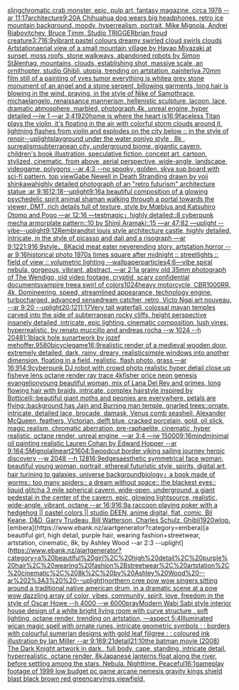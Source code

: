 [sling](https://www.ebank.nz/aiartgenerator?category=sling)[chromatic crab monster, epic, pulp art, fantasy magazine, circa 1978 --ar 11:17](https://www.ebank.nz/aiartgenerator?category=chromatic%20crab%20monster%2C%20epic%2C%20pulp%20art%2C%20fantasy%20magazine%2C%20circa%201978%20--ar%2011%3A17)[architecture](https://www.ebank.nz/aiartgenerator?category=architecture)[9:20](https://www.ebank.nz/aiartgenerator?category=9%3A20)[A Chihuahua dog wears big headphones, retro ice mountain background, moody, hyperrealism, portrait, Mike Mignola, Andrei Riabovitchev, Bruce Timm, Studio TRIGGER](https://www.ebank.nz/aiartgenerator?category=A%20Chihuahua%20dog%20wears%20big%20headphones%2C%20retro%20ice%20mountain%20background%2C%20moody%2C%20hyperrealism%2C%20portrait%2C%20Mike%20Mignola%2C%20Andrei%20Riabovitchev%2C%20Bruce%20Timm%2C%20Studio%20TRIGGER)[brian froud creature](https://www.ebank.nz/aiartgenerator?category=brian%20froud%20creature)[3:7](https://www.ebank.nz/aiartgenerator?category=3%3A7)[16:9](https://www.ebank.nz/aiartgenerator?category=16%3A9)[vibrant pastel colours dreamy swirled cloud swirls clouds Artstation](https://www.ebank.nz/aiartgenerator?category=vibrant%20pastel%20colours%20dreamy%20swirled%20cloud%20swirls%20clouds%20Artstation)[aerial view of a small mountain village by Hayao Miyazaki at sunset, moss roofs, stone walkways, abandoned robots by Simon Stålenhag, mountains, clouds, establishing shot, massive scale, an ornithopter, studio Ghibli, utopia, trending on artstation, painterly](https://www.ebank.nz/aiartgenerator?category=aerial%20view%20of%20a%20small%20mountain%20village%20by%20Hayao%20Miyazaki%20at%20sunset%2C%20moss%20roofs%2C%20stone%20walkways%2C%20abandoned%20robots%20by%20Simon%20St%C3%A5lenhag%2C%20mountains%2C%20clouds%2C%20establishing%20shot%2C%20massive%20scale%2C%20an%20ornithopter%2C%20studio%20Ghibli%2C%20utopia%2C%20trending%20on%20artstation%2C%20painterly)[a 70mm film still of a painting of yves tumor everything is white](https://www.ebank.nz/aiartgenerator?category=a%2070mm%20film%20still%20of%20a%20painting%20of%20yves%20tumor%20everything%20is%20white)[a grey stone monument of an angel and a stone serpent, billowing garments, long hair is blowing in the wind, praying, in the style of Nike of Samothrace, michaelangelo, renaissance mannerism, hellenistic sculpture, lacoon, lace, dramatic atmosphere, marbled, photograph 4k, unreal engine, hyper detailed —iw 1 —ar 3:4](https://www.ebank.nz/aiartgenerator?category=a%20grey%20stone%20monument%20of%20an%20angel%20and%20a%20stone%20serpent%2C%20billowing%20garments%2C%20long%20hair%20is%20blowing%20in%20the%20wind%2C%20praying%2C%20in%20the%20style%20of%20Nike%20of%20Samothrace%2C%20michaelangelo%2C%20renaissance%20mannerism%2C%20hellenistic%20sculpture%2C%20lacoon%2C%20lace%2C%20dramatic%20atmosphere%2C%20marbled%2C%20photograph%204k%2C%20unreal%20engine%2C%20hyper%20detailed%20%E2%80%94iw%201%20%E2%80%94ar%203%3A4)[1920](https://www.ebank.nz/aiartgenerator?category=1920)[home is where the heart is](https://www.ebank.nz/aiartgenerator?category=home%20is%20where%20the%20heart%20is)[16:9](https://www.ebank.nz/aiartgenerator?category=16%3A9)[](https://www.ebank.nz/aiartgenerator?category=)[faceless Titan plays the violin, it's floating in the air with colorful storm clouds around it, lightning flashes from violin and explodes on the city below :: in the style of renoir](https://www.ebank.nz/aiartgenerator?category=faceless%20Titan%20plays%20the%20violin%2C%20it%27s%20floating%20in%20the%20air%20with%20colorful%20storm%20clouds%20around%20it%2C%20lightning%20flashes%20from%20violin%20and%20explodes%20on%20the%20city%20below%20%3A%3A%20in%20the%20style%20of%20renoir)[--uplight](https://www.ebank.nz/aiartgenerator?category=--uplight)[playground under the water poniyo style , 8k , surrealism](https://www.ebank.nz/aiartgenerator?category=playground%20under%20the%20water%20poniyo%20style%20%2C%208k%20%2C%20surrealism)[subterranean city, underground biome, gigantic cavern, children's book illustration, speculative fiction, concept art, cartoon, stylized, cinematic, from above, aerial perspective, wide-angle, landscape, videogame, polygons  --ar 4:3 --no spooky, golden, sky](https://www.ebank.nz/aiartgenerator?category=subterranean%20city%2C%20underground%20biome%2C%20gigantic%20cavern%2C%20children%27s%20book%20illustration%2C%20speculative%20fiction%2C%20concept%20art%2C%20cartoon%2C%20stylized%2C%20cinematic%2C%20from%20above%2C%20aerial%20perspective%2C%20wide-angle%2C%20landscape%2C%20videogame%2C%20polygons%20%20--ar%204%3A3%20--no%20spooky%2C%20golden%2C%20sky)[a sup board with sci-fi pattern, top view](https://www.ebank.nz/aiartgenerator?category=a%20sup%20board%20with%20sci-fi%20pattern%2C%20top%20view)[Gabe Newell in Death Stranding drawn by yoji shinkawa](https://www.ebank.nz/aiartgenerator?category=Gabe%20Newell%20in%20Death%20Stranding%20drawn%20by%20yoji%20shinkawa)[highly detailed photograph of an "retro futurism" architecture statue :ar 9:16](https://www.ebank.nz/aiartgenerator?category=highly%20detailed%20photograph%20of%20an%20%22retro%20futurism%22%20architecture%20statue%20%3Aar%209%3A16)[12:18](https://www.ebank.nz/aiartgenerator?category=12%3A18)[--uplight](https://www.ebank.nz/aiartgenerator?category=--uplight)[9:16](https://www.ebank.nz/aiartgenerator?category=9%3A16)[a beautiful composition of a glowing psychedelic spirit animal shaman walking through a portal towards the viewer, DMT,  rich details full of texture, style by Mœbius and Katsuhiro Otomo and Pogo —ar 12:16 —test](https://www.ebank.nz/aiartgenerator?category=a%20beautiful%20composition%20of%20a%20glowing%20psychedelic%20spirit%20animal%20shaman%20walking%20through%20a%20portal%20towards%20the%20viewer%2C%20DMT%2C%20%20rich%20details%20full%20of%20texture%2C%20style%20by%20M%C5%93bius%20and%20Katsuhiro%20Otomo%20and%20Pogo%20%E2%80%94ar%2012%3A16%20%E2%80%94test)[magic」](https://www.ebank.nz/aiartgenerator?category=magic%E3%80%8D)[highly detailed::8 cyberpunk mecha armorplate pattern::10 by Shinji Aramaki::15 —ar 47:82 —uplight --vibe](https://www.ebank.nz/aiartgenerator?category=highly%20detailed%3A%3A8%20cyberpunk%20mecha%20armorplate%20pattern%3A%3A10%20by%20Shinji%20Aramaki%3A%3A15%20%E2%80%94ar%2047%3A82%20%E2%80%94uplight%20--vibe)[--uplight](https://www.ebank.nz/aiartgenerator?category=--uplight)[9:12](https://www.ebank.nz/aiartgenerator?category=9%3A12)[Rembrandt](https://www.ebank.nz/aiartgenerator?category=Rembrandt)[st louis style architecture castle, highly detailed, intricate, in the style of picasso and dali and a risograph —ar 9:12](https://www.ebank.nz/aiartgenerator?category=st%20louis%20style%20architecture%20castle%2C%20highly%20detailed%2C%20intricate%2C%20in%20the%20style%20of%20picasso%20and%20dali%20and%20a%20risograph%20%E2%80%94ar%209%3A12)[21:9](https://www.ebank.nz/aiartgenerator?category=21%3A9)[16:9](https://www.ebank.nz/aiartgenerator?category=16%3A9)[style，8K](https://www.ebank.nz/aiartgenerator?category=style%EF%BC%8C8K)[acid meat eater neverending story, artstation,horror --ar 9:16](https://www.ebank.nz/aiartgenerator?category=acid%20meat%20eater%20neverending%20story%2C%20artstation%2Chorror%20--ar%209%3A16)[historical photo 1970s times square after midnight :: streetlights :: field of view :: volumetric lighting --wallpaper](https://www.ebank.nz/aiartgenerator?category=historical%20photo%201970s%20times%20square%20after%20midnight%20%3A%3A%20streetlights%20%3A%3A%20field%20of%20view%20%3A%3A%20volumetric%20lighting%20--wallpaper)[particles](https://www.ebank.nz/aiartgenerator?category=particles)[4:6](https://www.ebank.nz/aiartgenerator?category=4%3A6)[—vibe spiral nebula, gorgeous, vibrant, abstract. —ar 2:1](https://www.ebank.nz/aiartgenerator?category=%E2%80%94vibe%20spiral%20nebula%2C%20gorgeous%2C%20vibrant%2C%20abstract.%20%E2%80%94ar%202%3A1)[a grainy old 35mm photograph of The Wendigo, old video footage, cryptid, scary confidential documents](https://www.ebank.nz/aiartgenerator?category=a%20grainy%20old%2035mm%20photograph%20of%20The%20Wendigo%2C%20old%20video%20footage%2C%20cryptid%2C%20scary%20confidential%20documents)[vampire tree](https://www.ebank.nz/aiartgenerator?category=vampire%20tree)[a swirl of colors](https://www.ebank.nz/aiartgenerator?category=a%20swirl%20of%20colors)[1024](https://www.ebank.nz/aiartgenerator?category=1024)[heavy motorcycle, CBR1000RR, 4k, Domineering, speed, streamlined appearance, technology engine, turbocharged, advanced sense](https://www.ebank.nz/aiartgenerator?category=heavy%20motorcycle%2C%20CBR1000RR%2C%204k%2C%20Domineering%2C%20speed%2C%20streamlined%20appearance%2C%20technology%20engine%2C%20turbocharged%2C%20advanced%20sense)[dream catcher, retro, Victo Ngai art nouveau, --ar 9:20 --uplight](https://www.ebank.nz/aiartgenerator?category=dream%20catcher%2C%20retro%2C%20Victo%20Ngai%20art%20nouveau%2C%20--ar%209%3A20%20--uplight)[20:12](https://www.ebank.nz/aiartgenerator?category=20%3A12)[11:17](https://www.ebank.nz/aiartgenerator?category=11%3A17)[Very tall waterfall, colossal mayan temples carved into the side of subterranean rocky cliffs, height perspective insanely detailed, intricate, epic lighting, cinematic composition, lush vines, hyperrealistic, by renato muccillo and andreas rocha  --w 1024 --h 2048](https://www.ebank.nz/aiartgenerator?category=Very%20tall%20waterfall%2C%20colossal%20mayan%20temples%20carved%20into%20the%20side%20of%20subterranean%20rocky%20cliffs%2C%20height%20perspective%20insanely%20detailed%2C%20intricate%2C%20epic%20lighting%2C%20cinematic%20composition%2C%20lush%20vines%2C%20hyperrealistic%2C%20by%20renato%20muccillo%20and%20andreas%20rocha%20%20--w%201024%20--h%202048)[1:1](https://www.ebank.nz/aiartgenerator?category=1%3A1)[black hole sun](https://www.ebank.nz/aiartgenerator?category=black%20hole%20sun)[artwork by jozef mehoffer](https://www.ebank.nz/aiartgenerator?category=artwork%20by%20jozef%20mehoffer)[.95](https://www.ebank.nz/aiartgenerator?category=.95)[80](https://www.ebank.nz/aiartgenerator?category=80)[bicycle](https://www.ebank.nz/aiartgenerator?category=bicycle)[game](https://www.ebank.nz/aiartgenerator?category=game)[16:9](https://www.ebank.nz/aiartgenerator?category=16%3A9)[realistic render of a medieval wooden door, extremely detailed, dark, rainy, dreary, realistic](https://www.ebank.nz/aiartgenerator?category=realistic%20render%20of%20a%20medieval%20wooden%20door%2C%20extremely%20detailed%2C%20dark%2C%20rainy%2C%20dreary%2C%20realistic)[simple windows into another dimension, floating in a field, realistic, flash photo, grass —ar 16:9](https://www.ebank.nz/aiartgenerator?category=simple%20windows%20into%20another%20dimension%2C%20floating%20in%20a%20field%2C%20realistic%2C%20flash%20photo%2C%20grass%20%E2%80%94ar%2016%3A9)[14:9](https://www.ebank.nz/aiartgenerator?category=14%3A9)[cyberpunk DJ robot with crowd photo realistic hyper detail close up fisheye lens octane render ray trace 4k](https://www.ebank.nz/aiartgenerator?category=cyberpunk%20DJ%20robot%20with%20crowd%20photo%20realistic%20hyper%20detail%20close%20up%20fisheye%20lens%20octane%20render%20ray%20trace%204k)[fisher price neon genesis evangelion](https://www.ebank.nz/aiartgenerator?category=fisher%20price%20neon%20genesis%20evangelion)[young beautiful woman, mix of Lana Del Rey and grimes, long flowing hair with braids, intricate, complex hairstyle inspired by Botticelli::beautiful giant moths and peonies are everywhere, petals are flying::background has Jain and Burning man temple, gnarled trees::ornate, intricate, detailed lace, brocade, damask, Venus comb seashell, Alexander McQueen, feathers, Victorian, delft blue, cracked porcelain, gold, oil slick, magic realism, chromatic aberration, pre-raphaelite, cinematic, hyper realistic, octane render, unreal engine, —ar 3:4 —iw 1](https://www.ebank.nz/aiartgenerator?category=young%20beautiful%20woman%2C%20mix%20of%20Lana%20Del%20Rey%20and%20grimes%2C%20long%20flowing%20hair%20with%20braids%2C%20intricate%2C%20complex%20hairstyle%20inspired%20by%20Botticelli%3A%3Abeautiful%20giant%20moths%20and%20peonies%20are%20everywhere%2C%20petals%20are%20flying%3A%3Abackground%20has%20Jain%20and%20Burning%20man%20temple%2C%20gnarled%20trees%3A%3Aornate%2C%20intricate%2C%20detailed%20lace%2C%20brocade%2C%20damask%2C%20Venus%20comb%20seashell%2C%20Alexander%20McQueen%2C%20feathers%2C%20Victorian%2C%20delft%20blue%2C%20cracked%20porcelain%2C%20gold%2C%20oil%20slick%2C%20magic%20realism%2C%20chromatic%20aberration%2C%20pre-raphaelite%2C%20cinematic%2C%20hyper%20realistic%2C%20octane%20render%2C%20unreal%20engine%2C%20%E2%80%94ar%203%3A4%20%E2%80%94iw%201)[5000](https://www.ebank.nz/aiartgenerator?category=5000)[9:16](https://www.ebank.nz/aiartgenerator?category=9%3A16)[mind](https://www.ebank.nz/aiartgenerator?category=mind)[minimal oil painting realistic Lauren Cohan by Edward Hopper --ar 9:16](https://www.ebank.nz/aiartgenerator?category=minimal%20oil%20painting%20realistic%20Lauren%20Cohan%20by%20Edward%20Hopper%20--ar%209%3A16)[4:5](https://www.ebank.nz/aiartgenerator?category=4%3A5)[Mignola](https://www.ebank.nz/aiartgenerator?category=Mignola)[lineart](https://www.ebank.nz/aiartgenerator?category=lineart)[2160](https://www.ebank.nz/aiartgenerator?category=2160)[4:5](https://www.ebank.nz/aiartgenerator?category=4%3A5)[woodcut border viking sailing journey heroic discovery --w 2048 --h 128](https://www.ebank.nz/aiartgenerator?category=woodcut%20border%20viking%20sailing%20journey%20heroic%20discovery%20--w%202048%20--h%20128)[16:9](https://www.ebank.nz/aiartgenerator?category=16%3A9)[edges](https://www.ebank.nz/aiartgenerator?category=edges)[aesthetic symmetrical face woman, beautiful young woman, portrait, ethereal futuristic style, spirits, digital art, hair turining to galaxies, universe background](https://www.ebank.nz/aiartgenerator?category=aesthetic%20symmetrical%20face%20woman%2C%20beautiful%20young%20woman%2C%20portrait%2C%20ethereal%20futuristic%20style%2C%20spirits%2C%20digital%20art%2C%20hair%20turining%20to%20galaxies%2C%20universe%20background)[biology」](https://www.ebank.nz/aiartgenerator?category=biology%E3%80%8D)[a book made of worms:: too many spiders:: a dream without space:: the blackest eyes:: liquid glitch](https://www.ebank.nz/aiartgenerator?category=a%20book%20made%20of%20worms%3A%3A%20too%20many%20spiders%3A%3A%20a%20dream%20without%20space%3A%3A%20the%20blackest%20eyes%3A%3A%20liquid%20glitch)[a 3 mile spherical cavern, wide-open, underground, a giant pedestal in the center of the cavern, epic, glowing lightsource, realistic, wide-angle, vibrant, octane --ar 16:9](https://www.ebank.nz/aiartgenerator?category=a%203%20mile%20spherical%20cavern%2C%20wide-open%2C%20underground%2C%20a%20giant%20pedestal%20in%20the%20center%20of%20the%20cavern%2C%20epic%2C%20glowing%20lightsource%2C%20realistic%2C%20wide-angle%2C%20vibrant%2C%20octane%20--ar%2016%3A9)[16:9](https://www.ebank.nz/aiartgenerator?category=16%3A9)[a raccoon playing poker with a hedgehog || pastel colors || studio DEEN, anime digital, flat, comic, Bil Keane, D&D, Garry Trudeau, Bill Watterson, Charles Schulz, Ghibli](https://www.ebank.nz/aiartgenerator?category=a%20raccoon%20playing%20poker%20with%20a%20hedgehog%20%7C%7C%20pastel%20colors%20%7C%7C%20studio%20DEEN%2C%20anime%20digital%2C%20flat%2C%20comic%2C%20Bil%20Keane%2C%20D%26D%2C%20Garry%20Trudeau%2C%20Bill%20Watterson%2C%20Charles%20Schulz%2C%20Ghibli)[1920](https://www.ebank.nz/aiartgenerator?category=1920)[wlop.](https://www.ebank.nz/aiartgenerator?category=wlop.)[embera](https://www.ebank.nz/aiartgenerator?category=embera)[a beautiful girl, high detail, purple hair, wearing fashion+streetwear, artstation, cinematic, 8k, by Ashley Wood --ar 2:3  --uplight](https://www.ebank.nz/aiartgenerator?category=a%20beautiful%20girl%2C%20high%20detail%2C%20purple%20hair%2C%20wearing%20fashion%2Bstreetwear%2C%20artstation%2C%20cinematic%2C%208k%2C%20by%20Ashley%20Wood%20--ar%202%3A3%20%20--uplight)[northern cree pow wow singers sitting around a traditional native american drum,  in a dramatic scene at a pow wow dazzling array of color, vibes, community, spirit, love, freedom in the style of Oscar Howe --h 4000 --w 6000](https://www.ebank.nz/aiartgenerator?category=northern%20cree%20pow%20wow%20singers%20sitting%20around%20a%20traditional%20native%20american%20drum%2C%20%20in%20a%20dramatic%20scene%20at%20a%20pow%20wow%20dazzling%20array%20of%20color%2C%20vibes%2C%20community%2C%20spirit%2C%20love%2C%20freedom%20in%20the%20style%20of%20Oscar%20Howe%20--h%204000%20--w%206000)[pray](https://www.ebank.nz/aiartgenerator?category=pray)[Modern Wabi Sabi style interior house design of a white bright living room with curve structure , soft lighting, octane render, trending on artstation, —aspect 5:4](https://www.ebank.nz/aiartgenerator?category=Modern%20Wabi%20Sabi%20style%20interior%20house%20design%20of%20a%20white%20bright%20living%20room%20with%20curve%20structure%20%2C%20soft%20lighting%2C%20octane%20render%2C%20trending%20on%20artstation%2C%20%E2%80%94aspect%205%3A4)[Illuminated wican magic spell with ornate runes, intricate geometric symbols : : borders with colourful sumerian designs with gold leaf filigree : : coloured ink illustration by Ian Miller --ar 9:16](https://www.ebank.nz/aiartgenerator?category=Illuminated%20wican%20magic%20spell%20with%20ornate%20runes%2C%20intricate%20geometric%20symbols%20%3A%20%3A%20borders%20with%20colourful%20sumerian%20designs%20with%20gold%20leaf%20filigree%20%3A%20%3A%20coloured%20ink%20illustration%20by%20Ian%20Miller%20--ar%209%3A16)[9:21](https://www.ebank.nz/aiartgenerator?category=9%3A21)[detail](https://www.ebank.nz/aiartgenerator?category=detail)[21:10](https://www.ebank.nz/aiartgenerator?category=21%3A10)[the batman movie (2008) The Dark Knight artwork in dark,, full body, cape, standing, intricate detail, hyperrealistic, octane render, 8k](https://www.ebank.nz/aiartgenerator?category=the%20batman%20movie%20%282008%29%20The%20Dark%20Knight%20artwork%20in%20dark%2C%2C%20full%20body%2C%20cape%2C%20standing%2C%20intricate%20detail%2C%20hyperrealistic%2C%20octane%20render%2C%208k)[Japanese lanterns float along the river, before settling among the stars. Nebula. Nighttime. Peaceful](https://www.ebank.nz/aiartgenerator?category=Japanese%20lanterns%20float%20along%20the%20river%2C%20before%20settling%20among%20the%20stars.%20Nebula.%20Nighttime.%20Peaceful)[16:1](https://www.ebank.nz/aiartgenerator?category=16%3A1)[gameplay footage of 1999 low budget pc game arcane nemesis gravity kings shield blast black brown red green](https://www.ebank.nz/aiartgenerator?category=gameplay%20footage%20of%201999%20low%20budget%20pc%20game%20arcane%20nemesis%20gravity%20kings%20shield%20blast%20black%20brown%20red%20green)[carvings,](https://www.ebank.nz/aiartgenerator?category=carvings%2C)[view](https://www.ebank.nz/aiartgenerator?category=view)[field,](https://www.ebank.nz/aiartgenerator?category=field%2C)